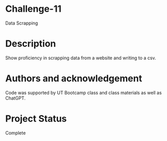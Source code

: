 # Challenge-11
Data Scrapping

# Description
Show proficiency in scrapping data from a website and writing to a csv.

# Authors and acknowledgement
Code was supported by UT Bootcamp class and class materials as well as ChatGPT.

# Project Status
Complete
